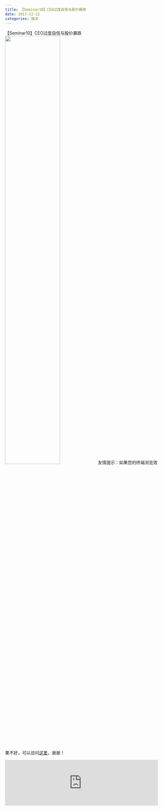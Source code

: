 ```yaml
---
title: 【Seminar10】CEO过度自信与股价暴跌
date: 2017-12-22
categories: 推文
---
```

【Seminar10】CEO过度自信与股价暴跌
<img src="http://mmbiz.qpic.cn/mmbiz_jpg/ACviaWTBFxhbd394jS5d6FVgPVrelgic6usP2CKw1icZZfx4Vibu824pQESYZNvFGpJs7PGIB6UibsDtQkjkR8O0VFg/0?wx_fmt=jpeg" style="width: 60%; height: auto;"/><!--more-->
友情提示：如果您的终端浏览效果不好，可以访问[这里](https://stata-club.github.io/stata_article/2017-12-22.html)，谢谢！
<iframe src="https://stata-club.github.io/stata_article/2017-12-22.html" id="iframepage" frameborder="0" scrolling="no" marginheight="0" marginwidth="0" width="100%" onLoad="iFrameHeight()"></iframe>
<script type="text/javascript" language="javascript">
function iFrameHeight() {
var ifm= document.getElementById("iframepage");
var subWeb = document.frames ? document.frames["iframepage"].document : ifm.contentDocument;   
if(ifm != null && subWeb != null) {
 ifm.height = subWeb.body.scrollHeight;
} 
} 
</script> 

